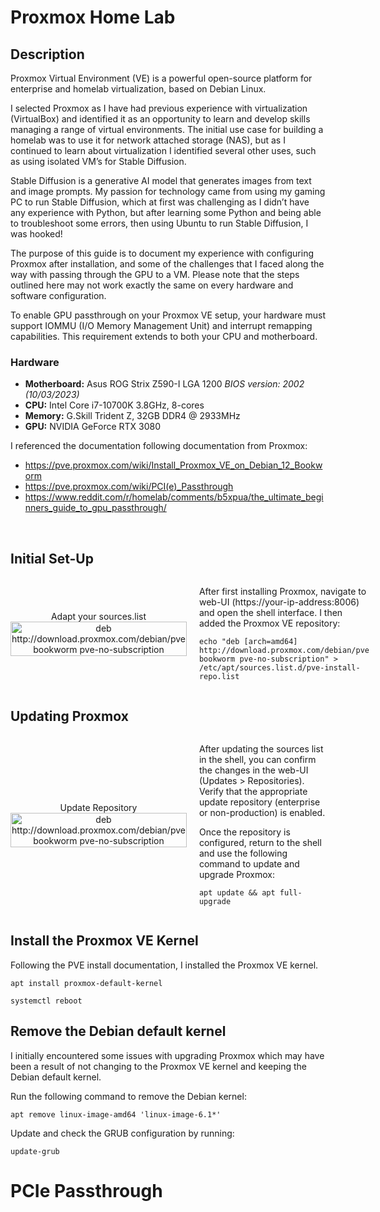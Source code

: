 <h1>Proxmox Home Lab</h1>

<h2>Description</h2>
<p>Proxmox Virtual Environment (VE) is a powerful open-source platform for enterprise and homelab virtualization, based on Debian Linux.<p/> 

<p>I selected Proxmox as I have had previous experience with virtualization (VirtualBox) and identified it as an opportunity to learn and develop skills managing a range of virtual environments. The initial use case for building a homelab was to use it for network attached storage (NAS), but as I continued to learn about virtualization I identified several other uses, such as using isolated VM’s for Stable Diffusion.</p> 

<p>Stable Diffusion is a generative AI model that generates images from text and image prompts. My passion for technology came from using my gaming PC to run Stable Diffusion, which at first was challenging as I didn’t have any experience with Python, but after learning some Python and being able to troubleshoot some errors, then using Ubuntu to run Stable Diffusion, I was hooked!<p/> 

<p>The purpose of this guide is to document my experience with configuring Proxmox after installation, and some of the challenges that I faced along the way with passing through the GPU to a VM. Please note that the steps outlined here may not work exactly the same on every hardware and software configuration.</p>

<p>To enable GPU passthrough on your Proxmox VE setup, your hardware must support IOMMU (I/O Memory Management Unit) and interrupt remapping capabilities. This requirement extends to both your CPU and motherboard.</p>

<h3>Hardware</h3> <ul> <li><strong>Motherboard:</strong> Asus ROG Strix Z590-I LGA 1200 <em>BIOS version: 2002 (10/03/2023)</em></li> <li><strong>CPU:</strong> Intel Core i7-10700K 3.8GHz, 8-cores</li> <li><strong>Memory:</strong> G.Skill Trident Z, 32GB DDR4 @ 2933MHz</li> <li><strong>GPU:</strong> NVIDIA GeForce RTX 3080</li> </ul>


I referenced the documentation following documentation from Proxmox:
- https://pve.proxmox.com/wiki/Install_Proxmox_VE_on_Debian_12_Bookworm
- https://pve.proxmox.com/wiki/PCI(e)_Passthrough
- https://www.reddit.com/r/homelab/comments/b5xpua/the_ultimate_beginners_guide_to_gpu_passthrough/

<br />


<h2>Initial Set-Up</h2> <div style="display: flex; align-items: center;"> <div style="flex: 1;"> <p align="center"> Adapt your sources.list<br/> <img src="https://i.imgur.com/36RBKcz.png" height="100%" width="100%" alt="deb http://download.proxmox.com/debian/pve bookworm pve-no-subscription"/> </p> </div> <div style="flex: 1; padding-left: 20px;"> <p>After first installing Proxmox, navigate to web-UI (https://your-ip-address:8006) and open the shell interface. I then added the Proxmox VE repository:</p> <p> <code>echo "deb [arch=amd64] http://download.proxmox.com/debian/pve bookworm pve-no-subscription" > /etc/apt/sources.list.d/pve-install-repo.list</code> </p> </div> </div>


<h2>Updating Proxmox</h2> <div style="display: flex; align-items: center;"> <div style="flex: 1;"> <p align="center"> Update Repository<br/> <img src="https://i.imgur.com/4xcaDUY.png" height="100%" width="100%" alt="deb http://download.proxmox.com/debian/pve bookworm pve-no-subscription"/> </p> </div> <div style="flex: 1; padding-left: 20px;"> <p>After updating the sources list in the shell, you can confirm the changes in the web-UI (Updates > Repositories). Verify that the appropriate update repository (enterprise or non-production) is enabled.</p> <p>Once the repository is configured, return to the shell and use the following command to update and upgrade Proxmox:</p> <p> <code>apt update && apt full-upgrade</code> </p> </div> </div>

<h2>Install the Proxmox VE Kernel</h2> 
<p>Following the PVE install documentation, I installed the Proxmox VE kernel. </p> 
<p> <code>apt install proxmox-default-kernel</code> </p>
<p> <code>systemctl reboot</code> </p>



<h2>Remove the Debian default kernel</h2> 
<p>I initially encountered some issues with upgrading Proxmox which may have been a result of not changing to the Proxmox VE kernel and keeping the Debian default kernel.</p> 
<p>Run the following command to remove the Debian kernel:</p> <p> <code>apt remove linux-image-amd64 'linux-image-6.1*'</code> </p> <p>Update and check the GRUB configuration by running:</p> <p> <code>update-grub</code> </p> 


 <h1>PCIe Passthrough</h1>


</p>



<!--
 ```diff
- text in red
+ text in green
! text in orange
# text in gray
@@ text in purple (and bold)@@
```
--!>
